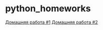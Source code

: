 # python_homeworks

[Домашняя работа #1](https://github.com/bersen66/python_homeworks/tree/main/hw1)
[Домашняя работа #2](https://github.com/bersen66/python_homeworks/tree/main/hw2)
